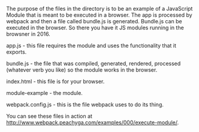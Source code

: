 The purpose of the files in the directory is to be an example of a JavaScript Module that is meant to be executed in a browser.  The app is processed by webpack and then a file called bundle.js is generated.  Bundle.js can be executed in the browser.  So there you have it JS modules running in the browsner in 2016.

app.js - this file requires the module and uses the functionality that it exports.

bundle.js - the file that was compiled, generated, rendered, processed (whatever verb you like) so the module works in the browser.

index.html - this file is for your browser.

module-example - the module.

webpack.config.js - this is the file webpack uses to do its thing.

You can see these files in action at <a href='http://www.webpack.peachyga.com/examples/000/execute-module/'>http://www.webpack.peachyga.com/examples/000/execute-module/</a>.